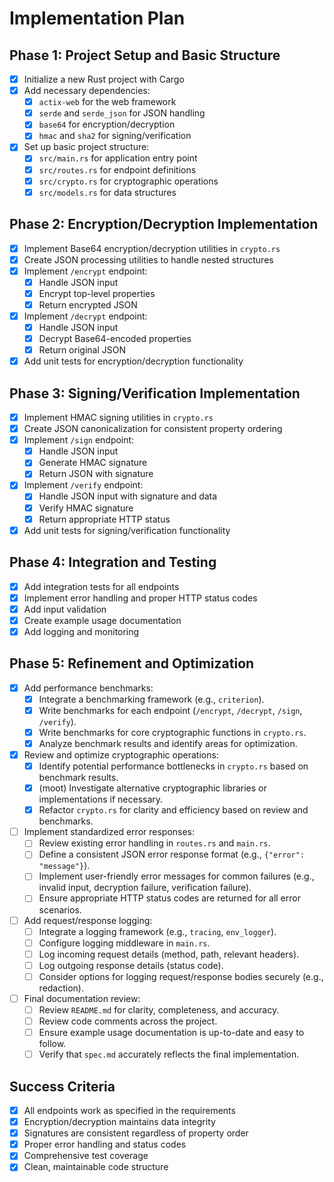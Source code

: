 # Implementation Plan

## Phase 1: Project Setup and Basic Structure
- [x] Initialize a new Rust project with Cargo
- [x] Add necessary dependencies:
  - [x] `actix-web` for the web framework
  - [x] `serde` and `serde_json` for JSON handling
  - [x] `base64` for encryption/decryption
  - [x] `hmac` and `sha2` for signing/verification
- [x] Set up basic project structure:
  - [x] `src/main.rs` for application entry point
  - [x] `src/routes.rs` for endpoint definitions
  - [x] `src/crypto.rs` for cryptographic operations
  - [x] `src/models.rs` for data structures

## Phase 2: Encryption/Decryption Implementation
- [x] Implement Base64 encryption/decryption utilities in `crypto.rs`
- [x] Create JSON processing utilities to handle nested structures
- [x] Implement `/encrypt` endpoint:
  - [x] Handle JSON input
  - [x] Encrypt top-level properties
  - [x] Return encrypted JSON
- [x] Implement `/decrypt` endpoint:
  - [x] Handle JSON input
  - [x] Decrypt Base64-encoded properties
  - [x] Return original JSON
- [x] Add unit tests for encryption/decryption functionality

## Phase 3: Signing/Verification Implementation
- [x] Implement HMAC signing utilities in `crypto.rs`
- [x] Create JSON canonicalization for consistent property ordering
- [x] Implement `/sign` endpoint:
  - [x] Handle JSON input
  - [x] Generate HMAC signature
  - [x] Return JSON with signature
- [x] Implement `/verify` endpoint:
  - [x] Handle JSON input with signature and data
  - [x] Verify HMAC signature
  - [x] Return appropriate HTTP status
- [x] Add unit tests for signing/verification functionality

## Phase 4: Integration and Testing
- [x] Add integration tests for all endpoints
- [x] Implement error handling and proper HTTP status codes
- [x] Add input validation
- [x] Create example usage documentation
- [x] Add logging and monitoring

## Phase 5: Refinement and Optimization
- [x] Add performance benchmarks:
  - [x] Integrate a benchmarking framework (e.g., `criterion`).
  - [x] Write benchmarks for each endpoint (`/encrypt`, `/decrypt`, `/sign`, `/verify`).
  - [x] Write benchmarks for core cryptographic functions in `crypto.rs`.
  - [x] Analyze benchmark results and identify areas for optimization.
- [x] Review and optimize cryptographic operations:
  - [x] Identify potential performance bottlenecks in `crypto.rs` based on benchmark results.
  - [x] (moot) Investigate alternative cryptographic libraries or implementations if necessary.
  - [x] Refactor `crypto.rs` for clarity and efficiency based on review and benchmarks.
- [ ] Implement standardized error responses:
  - [ ] Review existing error handling in `routes.rs` and `main.rs`.
  - [ ] Define a consistent JSON error response format (e.g., `{"error": "message"}`).
  - [ ] Implement user-friendly error messages for common failures (e.g., invalid input, decryption failure, verification failure).
  - [ ] Ensure appropriate HTTP status codes are returned for all error scenarios.
- [ ] Add request/response logging:
  - [ ] Integrate a logging framework (e.g., `tracing`, `env_logger`).
  - [ ] Configure logging middleware in `main.rs`.
  - [ ] Log incoming request details (method, path, relevant headers).
  - [ ] Log outgoing response details (status code).
  - [ ] Consider options for logging request/response bodies securely (e.g., redaction).
- [ ] Final documentation review:
  - [ ] Review `README.md` for clarity, completeness, and accuracy.
  - [ ] Review code comments across the project.
  - [ ] Ensure example usage documentation is up-to-date and easy to follow.
  - [ ] Verify that `spec.md` accurately reflects the final implementation.

## Success Criteria
- [x] All endpoints work as specified in the requirements
- [x] Encryption/decryption maintains data integrity
- [x] Signatures are consistent regardless of property order
- [x] Proper error handling and status codes
- [x] Comprehensive test coverage
- [x] Clean, maintainable code structure

